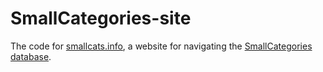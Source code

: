 # SmallCategories-site

The code for [smallcats.info](https://smallcats.info), a website for navigating the [SmallCategories database](https://github.com/diracdeltafunk/SmallCategories).
